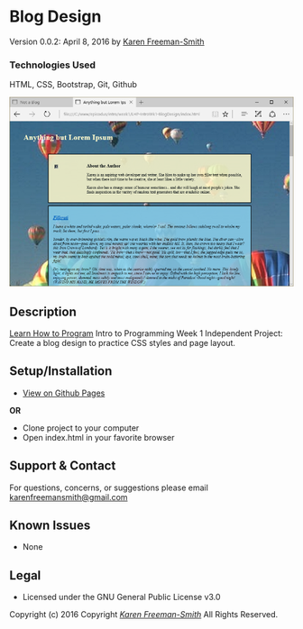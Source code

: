 # Blog Design
Version 0.0.2: April 8, 2016
by [Karen Freeman-Smith](https://karenfreemansmith.github.io)

### Technologies Used
HTML, CSS, Bootstrap, Git, Github

![screenshot of project running](screenshot.png)

## Description
[Learn How to Program](http://learnhowtoprogram.com) Intro to Programming Week 1 Independent Project: Create a blog design to practice CSS styles and page layout.

## Setup/Installation
* [View on Github Pages](https://karenfreemansmith.github.io/LHP-IntroWk1-BlogDesign)

 __OR__
* Clone project to your computer
* Open index.html in your favorite browser

## Support & Contact
For questions, concerns, or suggestions please email karenfreemansmith@gmail.com

## Known Issues
* None

## Legal
* Licensed under the GNU General Public License v3.0

Copyright (c) 2016 Copyright _[Karen Freeman-Smith](https://karenfreemansmith.github.io)_ All Rights Reserved.
